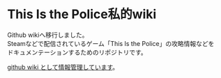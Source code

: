 # This Is the Police私的wiki
Github wikiへ移行しました。  
Steamなどで配信されているゲーム「This Is the Police」の攻略情報などを  
ドキュメンテーションするためのリポジトリです。

[github wiki として情報管理しています](https://github.com/shepherdspurse/titp/wiki/%E3%83%88%E3%83%83%E3%83%97%E3%83%9A%E3%83%BC%E3%82%B8)。
